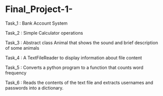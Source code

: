 # Final_Project-1-
Task_1 : Bank Account System

Task_2 : Simple Calculator operations

Task_3 : Abstract class Animal that shows the sound and brief description of some animals

Task_4 : A TextFileReader to display information about file content

Task_5 : Converts a python program to a function that counts word frequency

Task_6 : Reads the contents of the text file and extracts usernames and passwords into a dictionary. 
